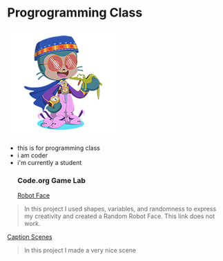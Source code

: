 # Progrogramming Class
![Octocat](https://github.com/shenoya25/programming/blob/955291cb711b01418d44066b1191dd1770db0443/resizecat.png)
- this is for programming class
- i am coder
- i'm currently a student
  ### Code.org Game Lab
  [Robot Face](https://studio.code.org/projects/gamelab/pIRn2gwMbQ5SnvY6pRiI9CgE409Yy8ngF5VN0R-e0l0)
> In this project I used shapes, variables, and randomness to express my creativity and created a Random Robot Face. This link does not work.

[Caption Scenes](https://studio.code.org/projects/gamelab/tuBf_RbpUXFZpPUQNY653U9YvZx2e89RHuztub0ppp8)
> In this project I made a very nice scene
